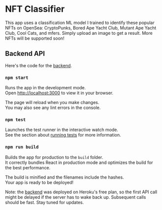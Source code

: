 # NFT Classifier

This app uses a classification ML model I trained to identify these popular NFTs on OpenSea: CryptoPunks, Bored Ape Yacht Club, Mutant Ape Yacht Club, Cool Cats, and mfers. Simply upload an image to get a result. More NFTs will be supported soon!

## Backend API

Here's the code for the [backend](https://github.com/zahidkhawaja/NFT-Classifier-Backend).

### `npm start`

Runs the app in the development mode.\
Open [http://localhost:3000](http://localhost:3000) to view it in your browser.

The page will reload when you make changes.\
You may also see any lint errors in the console.

### `npm test`

Launches the test runner in the interactive watch mode.\
See the section about [running tests](https://facebook.github.io/create-react-app/docs/running-tests) for more information.

### `npm run build`

Builds the app for production to the `build` folder.\
It correctly bundles React in production mode and optimizes the build for the best performance.

The build is minified and the filenames include the hashes.\
Your app is ready to be deployed!

Note: the [backend](https://github.com/zahidkhawaja/NFT-Classifier-Backend) was deployed on Heroku's free plan, so the first API call might be delayed if the server has to wake back up. Subsequent calls should be fast. Stay tuned for updates.